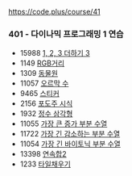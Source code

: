 https://code.plus/course/41
### 401 - 다이나믹 프로그래밍 1 연습
- 15988 [1, 2, 3 더하기 3](https://www.acmicpc.net/problem/15988)
- 1149 [RGB거리](https://www.acmicpc.net/problem/1149)
- 1309 [동물원](https://www.acmicpc.net/problem/1309)
- 11057 [오르막 수](https://www.acmicpc.net/problem/11057)
- 9465 [스티커](https://www.acmicpc.net/problem/9465)
- 2156 [포도주 시식](https://www.acmicpc.net/problem/2156)
- 1932 [정수 삼각형](https://www.acmicpc.net/problem/1932) 
- 11055 [가장 큰 증가 부분 수열](https://www.acmicpc.net/problem/11055) 
- 11722 [가장 긴 감소하는 부분 수열](https://www.acmicpc.net/problem/11722)
- 11054 [가장 긴 바이토닉 부분 수열](https://www.acmicpc.net/problem/11054)
- 13398 [연속합2](https://www.acmicpc.net/problem/13398)
- 1233 [타일채우기](https://www.acmicpc.net/problem/1233)
